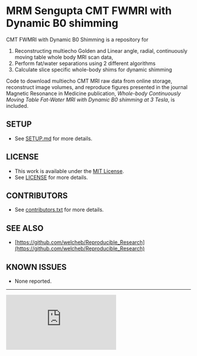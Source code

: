 MRM Sengupta CMT FWMRI with Dynamic B0 shimming
=============================

CMT FWMRI with Dynamic B0 Shimming is a repository for 

1. Reconstructing multiecho Golden and Linear angle, radial, continuously moving table whole body MRI scan data, 
2. Perform fat/water separations using 2 different algorithms
3. Calculate slice specific whole-body shims for dynamic shimming 

Code to download multiecho CMT MRI raw data 
from online storage, reconstruct image volumes, and reproduce 
figures presented in the journal Magnetic Resonance in Medicine
publication, *Whole-body Continuously Moving Table Fat-Water MRI with Dynamic B0 shimming at 3 Tesla*, is included.  

SETUP
-----
* See [SETUP.md](./SETUP.md) for more details.

LICENSE
-------
* This work is available under the [MIT License](http://opensource.org/licenses/MIT). 
* See [LICENSE](./LICENSE) for more details.

CONTRIBUTORS
------------
* See [contributors.txt](./contributors.txt) for more details.

SEE ALSO
--------
* [https://github.com/welcheb/Reproducible_Research](https://github.com/welcheb/Reproducible_Research)

KNOWN ISSUES
------------
* None reported.  

-----------------------------------------------
[![Analytics](https://ga-beacon.appspot.com/UA-54485519-2/MRM_Sengupta_CMT_Dynamic_Shim_Fat_Water_MRI/README.md)](github.com/senguptasaikat/MRM_Sengupta_Moving_Table_Dynamic_Shim_Fat_Water_MRI)




